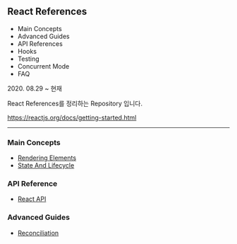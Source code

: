 ## React References

<ul>
    <li> Main Concepts </li>
    <li> Advanced Guides </li>
    <li> API References </li>
    <li> Hooks </li>
    <li> Testing </li>
    <li> Concurrent Mode</li>
    <li> FAQ </li>
</ul>
2020. 08.29 ~ 현재 <br>

React References를 정리하는 Repository 입니다. 

https://reactjs.org/docs/getting-started.html

* * * 
### Main Concepts 
<ul>
    <li> <a href="References/docs/main-concepts/renderingElements.md"> Rendering Elements</a> </li>
    <li> <a href="References/docs/main-concepts/stateAndLifecycle.md"> State And Lifecycle </a> </li>
</ul>

### API Reference 
<ul>
    <li> <a href="References/docs/api-reference/react.md"> React API </a> </li>
</ul>

### Advanced Guides 
<ul>
    <li> <a href="References/docs/advance-guides/reconciliation.md"> Reconciliation </a> </li>
</ul>
